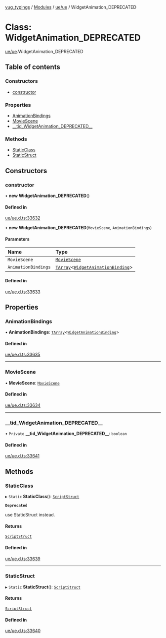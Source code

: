[yug_typings](../README.md) / [Modules](../modules.md) / [ue/ue](../modules/ue_ue.md) / WidgetAnimation\_DEPRECATED

# Class: WidgetAnimation\_DEPRECATED

[ue/ue](../modules/ue_ue.md).WidgetAnimation_DEPRECATED

## Table of contents

### Constructors

- [constructor](ue_ue.WidgetAnimation_DEPRECATED.md#constructor)

### Properties

- [AnimationBindings](ue_ue.WidgetAnimation_DEPRECATED.md#animationbindings)
- [MovieScene](ue_ue.WidgetAnimation_DEPRECATED.md#moviescene)
- [\_\_tid\_WidgetAnimation\_DEPRECATED\_\_](ue_ue.WidgetAnimation_DEPRECATED.md#__tid_widgetanimation_deprecated__)

### Methods

- [StaticClass](ue_ue.WidgetAnimation_DEPRECATED.md#staticclass)
- [StaticStruct](ue_ue.WidgetAnimation_DEPRECATED.md#staticstruct)

## Constructors

### constructor

• **new WidgetAnimation_DEPRECATED**()

#### Defined in

[ue/ue.d.ts:33632](https://github.com/YugMetaverse/yug_typings/blob/b7d9b19/ue/ue.d.ts#L33632)

• **new WidgetAnimation_DEPRECATED**(`MovieScene`, `AnimationBindings`)

#### Parameters

| Name | Type |
| :------ | :------ |
| `MovieScene` | [`MovieScene`](ue_ue.MovieScene.md) |
| `AnimationBindings` | [`TArray`](../interfaces/ue_puerts.TArray.md)<[`WidgetAnimationBinding`](ue_ue.WidgetAnimationBinding.md)\> |

#### Defined in

[ue/ue.d.ts:33633](https://github.com/YugMetaverse/yug_typings/blob/b7d9b19/ue/ue.d.ts#L33633)

## Properties

### AnimationBindings

• **AnimationBindings**: [`TArray`](../interfaces/ue_puerts.TArray.md)<[`WidgetAnimationBinding`](ue_ue.WidgetAnimationBinding.md)\>

#### Defined in

[ue/ue.d.ts:33635](https://github.com/YugMetaverse/yug_typings/blob/b7d9b19/ue/ue.d.ts#L33635)

___

### MovieScene

• **MovieScene**: [`MovieScene`](ue_ue.MovieScene.md)

#### Defined in

[ue/ue.d.ts:33634](https://github.com/YugMetaverse/yug_typings/blob/b7d9b19/ue/ue.d.ts#L33634)

___

### \_\_tid\_WidgetAnimation\_DEPRECATED\_\_

• `Private` **\_\_tid\_WidgetAnimation\_DEPRECATED\_\_**: `boolean`

#### Defined in

[ue/ue.d.ts:33641](https://github.com/YugMetaverse/yug_typings/blob/b7d9b19/ue/ue.d.ts#L33641)

## Methods

### StaticClass

▸ `Static` **StaticClass**(): [`ScriptStruct`](ue_ue.ScriptStruct.md)

**`Deprecated`**

use StaticStruct instead.

#### Returns

[`ScriptStruct`](ue_ue.ScriptStruct.md)

#### Defined in

[ue/ue.d.ts:33639](https://github.com/YugMetaverse/yug_typings/blob/b7d9b19/ue/ue.d.ts#L33639)

___

### StaticStruct

▸ `Static` **StaticStruct**(): [`ScriptStruct`](ue_ue.ScriptStruct.md)

#### Returns

[`ScriptStruct`](ue_ue.ScriptStruct.md)

#### Defined in

[ue/ue.d.ts:33640](https://github.com/YugMetaverse/yug_typings/blob/b7d9b19/ue/ue.d.ts#L33640)
